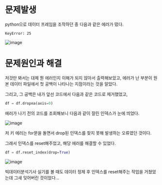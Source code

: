 # 문제발생
python으로 데이터 프레임을 조작하던 중 다음과 같은 에러가 떴다.
```
KeyError: 25
```
![image](https://user-images.githubusercontent.com/49031232/208001456-27440804-864a-429d-832b-f381926af807.png)

# 문제원인과 해결
저것만 봐서는 대체 뭔 에러인지 이해가 되지 않아서 출력해보았고, 에러가 난 부분이 원본 데이터 파일에서 첫 공백이 나타나는 지점이라는 것을 알았다.

그리고, 그 공백은 내가 앞선 코드에서 다음과 같은 코드로 제거했었고,
```python
df = df.dropna(axis=0)
```
에러가 나기 전의 코드를 조회해보니 다음과 같이 잘린 인덱스가 눈에 띄었다.

![image](https://user-images.githubusercontent.com/49031232/208001987-50d4feb0-c8b5-4a8c-9c42-e8447b0f1670.png)

저 키 에러는 for문을 돌면서 drop된 인덱스를 찾지 못해 발생하는 오류였던 것이다.

그래서 인덱스를 reset해주었고, 해당 에러를 해결할 수 있었다.
```python
df = df.reset_index(drop=True)
```
![image](https://user-images.githubusercontent.com/49031232/208002268-25b8f772-5f61-4ba6-8f22-f854feba86df.png)


빅데이터분석기사 실기를 볼 때도 데이터 정제 후 인덱스를 reset해주는 작업을 거쳤었는데 그새 잊어버린 것이었다...
